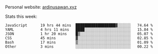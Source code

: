 Personal website: [ardinusawan.xyz](https://ardinusawan.xyz)

Stats this week:
<!--START_SECTION:waka-->

```text
JavaScript      19 hrs 44 mins  ██████████████████▓░░░░░░   74.64 %
YAML            4 hrs 11 mins   ████░░░░░░░░░░░░░░░░░░░░░   15.84 %
JSON            1 hr 20 mins    █▒░░░░░░░░░░░░░░░░░░░░░░░   05.07 %
CSS             45 mins         ▓░░░░░░░░░░░░░░░░░░░░░░░░   02.85 %
Bash            17 mins         ▒░░░░░░░░░░░░░░░░░░░░░░░░   01.09 %
Other           3 mins          ░░░░░░░░░░░░░░░░░░░░░░░░░   00.22 %
```

<!--END_SECTION:waka-->
